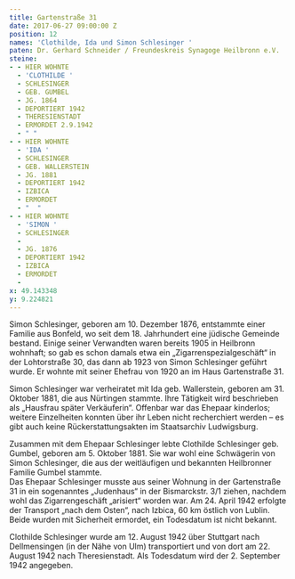 ```yaml
---
title: Gartenstraße 31
date: 2017-06-27 09:00:00 Z
position: 12
names: 'Clothilde, Ida und Simon Schlesinger '
paten: Dr. Gerhard Schneider / Freundeskreis Synagoge Heilbronn e.V.
steine:
- - HIER WOHNTE
  - 'CLOTHILDE '
  - SCHLESINGER
  - GEB. GUMBEL
  - JG. 1864
  - DEPORTIERT 1942
  - THERESIENSTADT
  - ERMORDET 2.9.1942
  - " "
- - HIER WOHNTE
  - 'IDA '
  - SCHLESINGER
  - GEB. WALLERSTEIN
  - JG. 1881
  - DEPORTIERT 1942
  - IZBICA
  - ERMORDET
  - "  "
- - HIER WOHNTE
  - 'SIMON '
  - SCHLESINGER
  - 
  - JG. 1876
  - DEPORTIERT 1942
  - IZBICA
  - ERMORDET
  - 
x: 49.143348
y: 9.224821
---
```


Simon Schlesinger, geboren am 10. Dezember 1876, entstammte einer Familie aus Bonfeld, wo seit dem 18. Jahrhundert eine jüdische Gemeinde bestand. Einige seiner Verwandten waren bereits 1905 in Heilbronn wohnhaft; so gab es schon damals etwa ein „Zigarrenspezialgeschäft“ in der Lohtorstraße 30, das dann ab 1923 von Simon Schlesinger geführt wurde. Er wohnte mit seiner Ehefrau von 1920 an im Haus Gartenstraße 31.

Simon Schlesinger war verheiratet mit Ida geb. Wallerstein, geboren am 31. Oktober 1881, die aus Nürtingen stammte. Ihre Tätigkeit wird beschrieben als „Hausfrau später Verkäuferin“. Offenbar war das Ehepaar kinderlos; weitere Einzelheiten konnten über ihr Leben nicht recherchiert werden – es gibt auch keine Rückerstattungsakten im Staatsarchiv Ludwigsburg.

Zusammen mit dem Ehepaar Schlesinger lebte Clothilde Schlesinger geb. Gumbel, geboren am 5. Oktober 1881. Sie war wohl eine Schwägerin von Simon Schlesinger, die aus der weitläufigen und bekannten Heilbronner Familie Gumbel stammte. \
Das Ehepaar Schlesinger musste aus seiner Wohnung in der Gartenstraße 31 in ein sogenanntes „Judenhaus“ in der Bismarckstr. 3/1 ziehen, nachdem wohl das Zigarrengeschäft „arisiert“ worden war. Am 24. April 1942 erfolgte der Transport „nach dem Osten“, nach Izbica, 60 km östlich von Lublin. Beide wurden mit Sicherheit ermordet, ein Todesdatum ist nicht bekannt. 

Clothilde Schlesinger wurde am 12. August 1942 über Stuttgart nach Dellmensingen (in der Nähe von Ulm) transportiert und von dort am 22. August 1942 nach Theresienstadt. Als Todesdatum wird der 2. September 1942 angegeben.